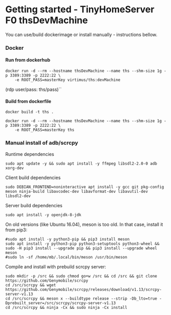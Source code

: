 # Getting started - TinyHomeServer F0 thsDevMachine

You can use/build dockerimage or install manually - instructions bellow.

### Docker 

#### Run from dockerhub
```
docker run -d --rm --hostname thsDevMachine --name ths --shm-size 1g -p 3389:3389 -p 2222:22 \
	-e ROOT_PASS=masterKey virtimus/ths:devMachine
```	
(rdp user/pass: ths/pass)``	
 
  

####  Build from dockerfile 	
```
docker build -t ths .

docker run -d --rm --hostname thsDevMachine --name ths --shm-size 1g -p 3389:3389 -p 2222:22 \
	-e ROOT_PASS=masterKey ths
```

### Manual install of adb/scrcpy
<!--
#@refs:https://github.com/Genymobile/scrcpy/blob/master/BUILD.md
-->

Runtime dependencies
```
sudo apt update -y && sudo apt install -y ffmpeg libsdl2-2.0-0 adb xorg-dev
```

Client build dependencies
```
sudo DEBIAN_FRONTEND=noninteractive apt install -y gcc git pkg-config meson ninja-build libavcodec-dev libavformat-dev libavutil-dev libsdl2-dev
```

Server build dependencies
```
sudo apt install -y openjdk-8-jdk
```

On old versions (like Ubuntu 16.04), meson is too old. In that case, install it from pip3:
```
#sudo apt install -y python3-pip && pip3 install meson
sudo apt install -y python3-pip python3-setuptools python3-wheel && sudo -H pip3 install --upgrade pip && pip3 install --upgrade wheel meson
#sudo ln -sf /home/mb/.local/bin/meson /usr/bin/meson
```

Compile and install with prebuild scrcpy server:
```
sudo mkdir -p /src && sudo chmod go+w /src && cd /src && git clone https://github.com/Genymobile/scrcpy
cd /src/scrcpy && wget https://github.com/Genymobile/scrcpy/releases/download/v1.13/scrcpy-server-v1.13
cd /src/scrcpy && meson x --buildtype release --strip -Db_lto=true -Dprebuilt_server=/src/scrcpy/scrcpy-server-v1.13
cd /src/scrcpy && ninja -Cx && sudo ninja -Cx install
```
